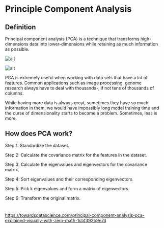 # Principle Component Analysis

## Definition

Principal component analysis (PCA) is a technique that transforms high-dimensions data into lower-dimensions while retaining as much information as possible.

![alt](https://miro.medium.com/max/1192/1*QinDfRawRskupf4mU5bYSA.png)

![alt](https://miro.medium.com/max/1400/1*LKTwaVmP4Dqxb-N3iD3CHw.png)

PCA is extremely useful when working with data sets that have a lot of features. Common applications such as image processing, genome research always have to deal with thousands-, if not tens of thousands of columns.

While having more data is always great, sometimes they have so much information in them, we would have impossibly long model training time and the curse of dimensionality starts to become a problem. Sometimes, less is more.

## How does PCA work?

Step 1: Standardize the dataset.

Step 2: Calculate the covariance matrix for the features in the dataset.

Step 3: Calculate the eigenvalues and eigenvectors for the covariance matrix.

Step 4: Sort eigenvalues and their corresponding eigenvectors.

Step 5: Pick k eigenvalues and form a matrix of eigenvectors.

Step 6: Transform the original matrix.

#
https://towardsdatascience.com/principal-component-analysis-pca-explained-visually-with-zero-math-1cbf392b9e7d
